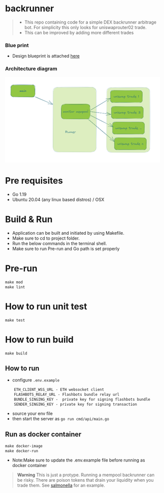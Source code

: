 # backrunner 
>* This repo containing code for a simple DEX backrunner arbitrage bot. For simplicity this only looks for uniswaprouter02 trade.
>* This can be improved by adding more different trades


### Blue print 
- Design blueprint is attached [here](https://hackmd.io/@FdW5ADdtSn6Xozlgy3Rsyg/SJeDWSAz2) 

### Architecture diagram
![plot](./backrunner_architecture.png)

# Pre requisites
- Go 1.19
- Ubuntu 20.04 (any linux based distros) / OSX

# Build & Run
* Application can be built and initiated by using Makefile.
* Make sure to cd to project folder.
* Run the below commands in the terminal shell.
* Make sure to run Pre-run and Go path is set properly

# Pre-run
    make mod
    make lint

# How to run unit test
    make test

# How to run build
    make build

## How to run
* configure `.env.example`
``` text 
    ETH_CLIENT_WSS_URL - ETH websocket client 
    FLASHBOTS_RELAY_URL - Flashbots bundle relay url
    BUNDLE_SINGING_KEY -  private key for signing flashbots bundle 
    SENDER_SINGING_KEY - private key for signing transaction
```
* source your env file
* then start the server as `go run cmd/api/main.go`
## Run as docker container
    make docker-image
    make docker-run
* Note:Make sure to update the .env.example file before running as docker container

> **Warning**
> This is just a protype. Running a mempool backrunner can be risky. There are poison tokens that drain your liquidity when you trade them. See [salmonella](https://github.com/Defi-Cartel/salmonella) for an example.
